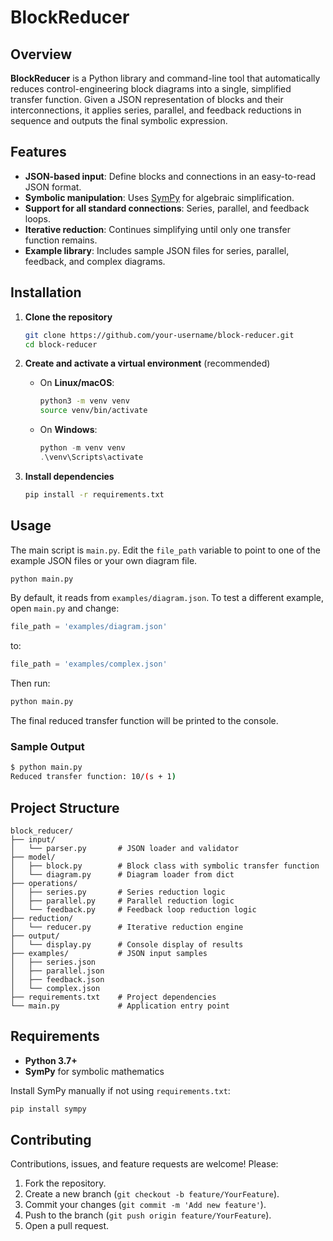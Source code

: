 # BlockReducer

## Overview

**BlockReducer** is a Python library and command-line tool that automatically reduces control-engineering block diagrams into a single, simplified transfer function. Given a JSON representation of blocks and their interconnections, it applies series, parallel, and feedback reductions in sequence and outputs the final symbolic expression.

## Features

* **JSON-based input**: Define blocks and connections in an easy-to-read JSON format.
* **Symbolic manipulation**: Uses [SymPy](https://www.sympy.org/) for algebraic simplification.
* **Support for all standard connections**: Series, parallel, and feedback loops.
* **Iterative reduction**: Continues simplifying until only one transfer function remains.
* **Example library**: Includes sample JSON files for series, parallel, feedback, and complex diagrams.

## Installation

1. **Clone the repository**

   ```bash
   git clone https://github.com/your-username/block-reducer.git
   cd block-reducer
   ```
2. **Create and activate a virtual environment** (recommended)

   * On **Linux/macOS**:

     ```bash
     python3 -m venv venv
     source venv/bin/activate
     ```
   * On **Windows**:

     ```powershell
     python -m venv venv
     .\venv\Scripts\activate
     ```
3. **Install dependencies**

   ```bash
   pip install -r requirements.txt
   ```

## Usage

The main script is `main.py`. Edit the `file_path` variable to point to one of the example JSON files or your own diagram file.

```bash
python main.py
```

By default, it reads from `examples/diagram.json`. To test a different example, open `main.py` and change:

```python
file_path = 'examples/diagram.json'
```

to:

```python
file_path = 'examples/complex.json'
```

Then run:

```bash
python main.py
```

The final reduced transfer function will be printed to the console.

### Sample Output

```bash
$ python main.py
Reduced transfer function: 10/(s + 1)
```

## Project Structure

```plaintext
block_reducer/
├── input/
│   └── parser.py       # JSON loader and validator
├── model/
│   ├── block.py        # Block class with symbolic transfer function
│   └── diagram.py      # Diagram loader from dict
├── operations/
│   ├── series.py       # Series reduction logic
│   ├── parallel.py     # Parallel reduction logic
│   └── feedback.py     # Feedback loop reduction logic
├── reduction/
│   └── reducer.py      # Iterative reduction engine
├── output/
│   └── display.py      # Console display of results
├── examples/           # JSON input samples
│   ├── series.json
│   ├── parallel.json
│   ├── feedback.json
│   └── complex.json
├── requirements.txt    # Project dependencies
└── main.py             # Application entry point
```

## Requirements

* **Python 3.7+**
* **SymPy** for symbolic mathematics

Install SymPy manually if not using `requirements.txt`:

```bash
pip install sympy
```

## Contributing

Contributions, issues, and feature requests are welcome! Please:

1. Fork the repository.
2. Create a new branch (`git checkout -b feature/YourFeature`).
3. Commit your changes (`git commit -m 'Add new feature'`).
4. Push to the branch (`git push origin feature/YourFeature`).
5. Open a pull request.

